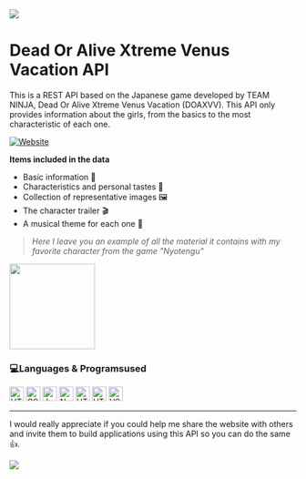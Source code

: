 <img src="https://www.gamecity.ne.jp/tgs/assets/img/games_doaxvv_l.png">

# Dead Or Alive Xtreme Venus Vacation API

This is a REST API based on the Japanese game developed by TEAM NINJA, Dead Or Alive Xtreme Venus Vacation (DOAXVV). This API only provides information about the girls, from the basics to the most characteristic of each one.

[![Website](https://img.shields.io/badge/visit%20the%20website-FF0066?style=flat&logo=google-chrome&logoColor=white)](https://apidoaxvv.xyz)

**Items included in the data**

- Basic information 📄
- Characteristics and personal tastes 🔖
- Collection of representative images 🖼
- The character trailer 🎬
- A musical theme for each one 🎵

> *Here I leave you an example of all the material it contains with my favorite character from the game "Nyotengu"*

<a href="https://apidoaxvv.xyz/character/5">
  <img src="https://images2.imgbox.com/d5/18/Oycia4Ja_o.png" height="150">
</a>

### 💻Languages & Programs ​​used
<img src="https://img.shields.io/badge/HTML-E34F26?style=flat&logo=html5&logoColor=white" alt="HTML" height="25"> <img src="https://img.shields.io/badge/CSS-1572B6?style=flat&logo=css3&logoColor=white" alt="CSS" height="25">  <img src="https://img.shields.io/badge/JavaScript-F7DF1E?style=flat&logo=javascript&logoColor=white" alt="JavaScript" height="25"> <img src="https://img.shields.io/badge/NodeJS-339933?style=flat&logo=express&logoColor=white" alt="NodeJS" height="25"> <img src="https://img.shields.io/badge/Bootstrap-7952B3?style=flat&logo=bootstrap&logoColor=white" alt="HTML" height="25"> <img src="https://img.shields.io/badge/Git-F05032?style=flat&logo=git&logoColor=white" alt="HTML" height="25"> <img src="https://img.shields.io/badge/Visual_Studio_Code-black" alt="VSCode" height="25">

<hr>

I would really appreciate if you could help me share the website with others and invite them to build applications using this API so you can do the same👍.

<img src="https://64.media.tumblr.com/471c752ac4fea43713931065d70fabc9/256910082c2e4772-de/s540x810/9a40f75b109fcbd6b5ab0dfb339fc2444d066ed1.gif">